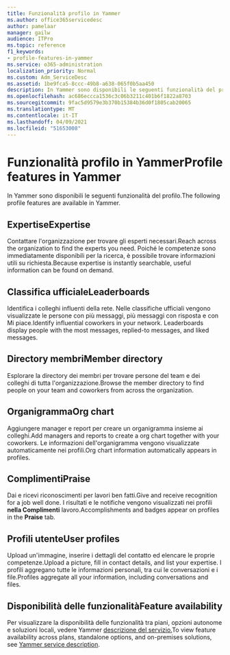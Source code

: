 ```yaml
---
title: Funzionalità profilo in Yammer
ms.author: office365servicedesc
author: pamelaar
manager: gailw
audience: ITPro
ms.topic: reference
f1_keywords:
- profile-features-in-yammer
ms.service: o365-administration
localization_priority: Normal
ms.custom: Adm_ServiceDesc
ms.assetid: 1be9fca5-8ccc-49b8-a638-065f0b5aa450
description: In Yammer sono disponibili le seguenti funzionalità del profilo.
ms.openlocfilehash: ac686eccca1536c3c06b3211c401b6f1822a8703
ms.sourcegitcommit: 9fac5d9579e3b370b15384b36d0f1805cab20065
ms.translationtype: MT
ms.contentlocale: it-IT
ms.lasthandoff: 04/09/2021
ms.locfileid: "51653008"
---
```

# <a name="profile-features-in-yammer"></a><span data-ttu-id="05292-103">Funzionalità profilo in Yammer</span><span class="sxs-lookup"><span data-stu-id="05292-103">Profile features in Yammer</span></span>

<span data-ttu-id="05292-104">In Yammer sono disponibili le seguenti funzionalità del profilo.</span><span class="sxs-lookup"><span data-stu-id="05292-104">The following profile features are available in Yammer.</span></span>
 
## <a name="expertise"></a><span data-ttu-id="05292-105">Expertise</span><span class="sxs-lookup"><span data-stu-id="05292-105">Expertise</span></span>

<span data-ttu-id="05292-106">Contattare l'organizzazione per trovare gli esperti necessari.</span><span class="sxs-lookup"><span data-stu-id="05292-106">Reach across the organization to find the experts you need.</span></span> <span data-ttu-id="05292-107">Poiché le competenze sono immediatamente disponibili per la ricerca, è possibile trovare informazioni utili su richiesta.</span><span class="sxs-lookup"><span data-stu-id="05292-107">Because expertise is instantly searchable, useful information can be found on demand.</span></span>

## <a name="leaderboards"></a><span data-ttu-id="05292-108">Classifica ufficiale</span><span class="sxs-lookup"><span data-stu-id="05292-108">Leaderboards</span></span>

<span data-ttu-id="05292-p102">Identifica i colleghi influenti della rete. Nelle classifiche ufficiali vengono visualizzate le persone con più messaggi, più messaggi con risposta e con Mi piace.</span><span class="sxs-lookup"><span data-stu-id="05292-p102">Identify influential coworkers in your network. Leaderboards display people with the most messages, replied-to messages, and liked messages.</span></span>

## <a name="member-directory"></a><span data-ttu-id="05292-111">Directory membri</span><span class="sxs-lookup"><span data-stu-id="05292-111">Member directory</span></span>

<span data-ttu-id="05292-112">Esplorare la directory dei membri per trovare persone del team e dei colleghi di tutta l'organizzazione.</span><span class="sxs-lookup"><span data-stu-id="05292-112">Browse the member directory to find people on your team and coworkers from across the organization.</span></span>
  
## <a name="org-chart"></a><span data-ttu-id="05292-113">Organigramma</span><span class="sxs-lookup"><span data-stu-id="05292-113">Org chart</span></span>

<span data-ttu-id="05292-114">Aggiungere manager e report per creare un organigramma insieme ai colleghi.</span><span class="sxs-lookup"><span data-stu-id="05292-114">Add managers and reports to create a org chart together with your coworkers.</span></span> <span data-ttu-id="05292-115">Le informazioni dell'organigramma vengono visualizzate automaticamente nei profili.</span><span class="sxs-lookup"><span data-stu-id="05292-115">Org chart information automatically appears in profiles.</span></span>
  
## <a name="praise"></a><span data-ttu-id="05292-116">Complimenti</span><span class="sxs-lookup"><span data-stu-id="05292-116">Praise</span></span>

<span data-ttu-id="05292-117">Dai e ricevi riconoscimenti per lavori ben fatti.</span><span class="sxs-lookup"><span data-stu-id="05292-117">Give and receive recognition for a job well done.</span></span> <span data-ttu-id="05292-118">I risultati e le notifiche vengono visualizzati nei profili **nella Complimenti** lavoro.</span><span class="sxs-lookup"><span data-stu-id="05292-118">Accomplishments and badges appear on profiles in the **Praise** tab.</span></span>
 
## <a name="user-profiles"></a><span data-ttu-id="05292-119">Profili utente</span><span class="sxs-lookup"><span data-stu-id="05292-119">User profiles</span></span>

<span data-ttu-id="05292-120">Upload un'immagine, inserire i dettagli del contatto ed elencare le proprie competenze.</span><span class="sxs-lookup"><span data-stu-id="05292-120">Upload a picture, fill in contact details, and list your expertise.</span></span> <span data-ttu-id="05292-121">I profili aggregano tutte le informazioni personali, tra cui le conversazioni e i file.</span><span class="sxs-lookup"><span data-stu-id="05292-121">Profiles aggregate all your information, including conversations and files.</span></span>
  
## <a name="feature-availability"></a><span data-ttu-id="05292-122">Disponibilità delle funzionalità</span><span class="sxs-lookup"><span data-stu-id="05292-122">Feature availability</span></span>

<span data-ttu-id="05292-123">Per visualizzare la disponibilità delle funzionalità tra piani, opzioni autonome e soluzioni locali, vedere Yammer [descrizione del servizio.](yammer-service-description.md)</span><span class="sxs-lookup"><span data-stu-id="05292-123">To view feature availability across plans, standalone options, and on-premises solutions, see [Yammer service description](yammer-service-description.md).</span></span>
  

